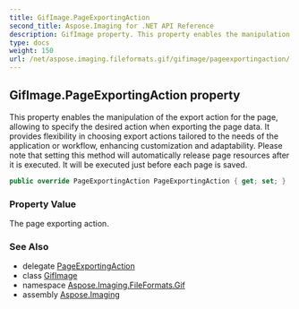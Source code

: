 ```yaml
---
title: GifImage.PageExportingAction
second_title: Aspose.Imaging for .NET API Reference
description: GifImage property. This property enables the manipulation of the export action for the page allowing to specify the desired action when exporting the page data. It provides flexibility in choosing export actions tailored to the needs of the application or workflow enhancing customization and adaptability. Please note that setting this method will automatically release page resources after it is executed. It will be executed just before each page is saved
type: docs
weight: 150
url: /net/aspose.imaging.fileformats.gif/gifimage/pageexportingaction/
---
```

## GifImage.PageExportingAction property

This property enables the manipulation of the export action for the page, allowing to specify the desired action when exporting the page data. It provides flexibility in choosing export actions tailored to the needs of the application or workflow, enhancing customization and adaptability. Please note that setting this method will automatically release page resources after it is executed. It will be executed just before each page is saved.

```csharp
public override PageExportingAction PageExportingAction { get; set; }
```

### Property Value

The page exporting action.

### See Also

* delegate [PageExportingAction](../../../aspose.imaging/pageexportingaction/)
* class [GifImage](../)
* namespace [Aspose.Imaging.FileFormats.Gif](../../gifimage/)
* assembly [Aspose.Imaging](../../../)



